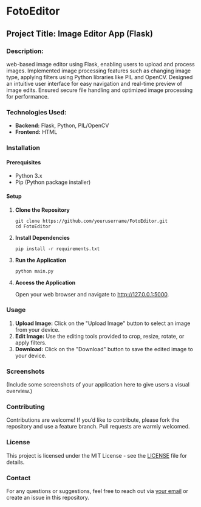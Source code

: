 # FotoEditor

<h2>Project Title: Image Editor App (Flask)</h2>

<h3>Description:</h3>
<p>web-based image editor using Flask, enabling users to upload and process images. 
Implemented image processing features such as changing image type,  applying filters using 
Python libraries like PIL and OpenCV. Designed an intuitive user interface for easy navigation 
and real-time preview of image edits. Ensured secure file handling and optimized image processing 
for performance.</p>

<h3>Technologies Used:</h3>
<ul>
    <li><strong>Backend:</strong> Flask, Python, PIL/OpenCV</li>
    <li><strong>Frontend:</strong> HTML</li>
</ul>

<h3>Installation</h3>

<h4>Prerequisites</h4>
<ul>
    <li>Python 3.x</li>
    <li>Pip (Python package installer)</li>
</ul>

<h4>Setup</h4>
<ol>
    <li><strong>Clone the Repository</strong></li>
    <pre><code>git clone https://github.com/yourusername/FotoEditor.git
cd FotoEditor</code></pre>
    <li><strong>Install Dependencies</strong></li>
    <pre><code>pip install -r requirements.txt</code></pre>
    <li><strong>Run the Application</strong></li>
    <pre><code>python main.py</code></pre>
    <li><strong>Access the Application</strong></li>
    <p>Open your web browser and navigate to <a href="http://127.0.0.1:5000">http://127.0.0.1:5000</a>.</p>
</ol>

<h3>Usage</h3>
<ol>
    <li><strong>Upload Image:</strong> Click on the "Upload Image" button to select an image from your device.</li>
    <li><strong>Edit Image:</strong> Use the editing tools provided to crop, resize, rotate, or apply filters.</li>
    <li><strong>Download:</strong> Click on the "Download" button to save the edited image to your device.</li>
</ol>

<h3>Screenshots</h3>
<p>(Include some screenshots of your application here to give users a visual overview.)</p>

<h3>Contributing</h3>
<p>Contributions are welcome! If you’d like to contribute, please fork the repository and use a feature branch. 
Pull requests are warmly welcomed.</p>

<h3>License</h3>
<p>This project is licensed under the MIT License - see the <a href="LICENSE">LICENSE</a> file for details.</p>

<h3>Contact</h3>
<p>For any questions or suggestions, feel free to reach out via <a href="mailto:suksham8371@gmail.com">your email</a> 
or create an issue in this repository.</p>

